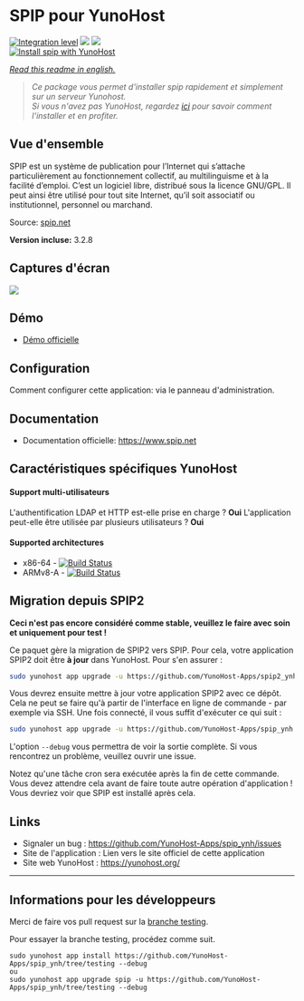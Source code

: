 # SPIP pour YunoHost

[![Integration level](https://dash.yunohost.org/integration/spip.svg)](https://dash.yunohost.org/appci/app/spip) ![](https://ci-apps.yunohost.org/ci/badges/spip.status.svg) ![](https://ci-apps.yunohost.org/ci/badges/spip.maintain.svg)  
[![Install spip with YunoHost](https://install-app.yunohost.org/install-with-yunohost.png)](https://install-app.yunohost.org/?app=spip)

*[Read this readme in english.](./README.md)* 

> *Ce package vous permet d'installer spip rapidement et simplement sur un serveur Yunohost.  
Si vous n'avez pas YunoHost, regardez [ici](https://yunohost.org/#/install) pour savoir comment l'installer et en profiter.*

## Vue d'ensemble

SPIP est un système de publication pour l’Internet qui s’attache particulièrement au fonctionnement collectif, au multilinguisme et à la facilité d’emploi. C’est un logiciel libre, distribué sous la licence GNU/GPL. Il peut ainsi être utilisé pour tout site Internet, qu’il soit associatif ou institutionnel, personnel ou marchand.

Source: [spip.net](http://www.spip.net/fr_rubrique91.html)

**Version incluse:** 3.2.8

## Captures d'écran

![](https://upload.wikimedia.org/wikipedia/commons/thumb/1/1c/Logo_SPIP.png/220px-Logo_SPIP.png)

## Démo

* [Démo officielle](https://demo.spip.net/)

## Configuration

Comment configurer cette application: via le panneau d'administration.

## Documentation

 * Documentation officielle: https://www.spip.net

## Caractéristiques spécifiques YunoHost

#### Support multi-utilisateurs

L'authentification LDAP et HTTP est-elle prise en charge ? **Oui**
L'application peut-elle être utilisée par plusieurs utilisateurs ? **Oui**

#### Supported architectures

* x86-64 - [![Build Status](https://ci-apps.yunohost.org/ci/logs/spip%20%28Community%29.svg)](https://ci-apps.yunohost.org/ci/apps/spip/)
* ARMv8-A - [![Build Status](https://ci-apps-arm.yunohost.org/ci/logs/spip%20%28Community%29.svg)](https://ci-apps-arm.yunohost.org/ci/apps/spip/)

## Migration depuis SPIP2

**Ceci n'est pas encore considéré comme stable, veuillez le faire avec soin et uniquement pour test !**

Ce paquet gère la migration de SPIP2 vers SPIP. Pour cela, votre application SPIP2 doit être **à jour** dans YunoHost. Pour s'en assurer :

```bash
sudo yunohost app upgrade -u https://github.com/YunoHost-Apps/spip2_ynh spip2 --debug
```

Vous devrez ensuite mettre à jour votre application SPIP2 avec ce dépôt.
Cela ne peut se faire qu'à partir de l'interface en ligne de commande - par exemple via SSH. Une fois connecté, il vous suffit d'exécuter ce qui suit :

```bash
sudo yunohost app upgrade -u https://github.com/YunoHost-Apps/spip_ynh spip2 --debug
```

L'option `--debug` vous permettra de voir la sortie complète. Si vous rencontrez un problème, veuillez ouvrir une issue.

Notez qu'une tâche cron sera exécutée après la fin de cette commande. Vous devez attendre cela avant de faire toute autre opération d'application ! Vous devriez voir que SPIP est installé après cela.

## Links

 * Signaler un bug : https://github.com/YunoHost-Apps/spip_ynh/issues
 * Site de l'application : Lien vers le site officiel de cette application
 * Site web YunoHost : https://yunohost.org/

---

## Informations pour les développeurs

Merci de faire vos pull request sur la [branche testing](https://github.com/YunoHost-Apps/spip_ynh/tree/testing).

Pour essayer la branche testing, procédez comme suit.
```
sudo yunohost app install https://github.com/YunoHost-Apps/spip_ynh/tree/testing --debug
ou
sudo yunohost app upgrade spip -u https://github.com/YunoHost-Apps/spip_ynh/tree/testing --debug
```
